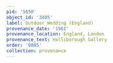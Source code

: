 ```yaml
---
pid: '5650'
object_id: '3405'
label: Outdoor Wedding (England)
provenance_date: '1961'
provenance_location: England, London
provenance_text: Hallsborough Gallery
order: '0885'
collection: provenance
---
```

